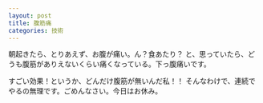 ```yaml
---
layout: post
title: 腹筋痛
categories: 技術
---
```


朝起きたら、とりあえず、お腹が痛い。ん？食あたり？
と、思っていたら、どうも腹筋がありえないくらい痛くなっている。下っ腹痛いです。

すごい効果！というか、どんだけ腹筋が無いんだ私！！
そんなわけで、連続でやるの無理です。ごめんなさい。今日はお休み。

